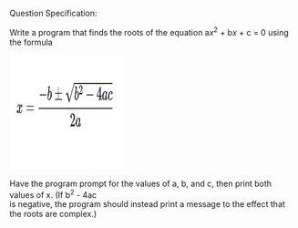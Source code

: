 Question Specification:  
  
Write a program that finds the roots of the equation a*x*<sup>2</sup> + b*x* + c = 0 using the formula  
  
  <img src="formula.png" alt="Image of Quadratic Formula" width="200" height="200">  
  
Have the program prompt for the values of a, b, and c, then print both values of x. (If b<sup>2</sup> - 4ac  
is negative, the program should instead print a message to the effect that the roots are complex.)
  
